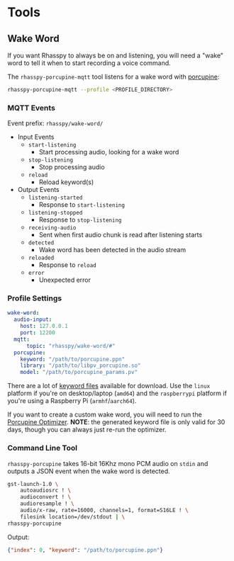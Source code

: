 # Tools

## Wake Word

If you want Rhasspy to always be on and listening, you will need a "wake" word to tell it when to start recording a voice command.

The `rhasspy-porcupine-mqtt` tool listens for a wake word with [porcupine](https://github.com/Picovoice/Porcupine):

```bash
rhasspy-porcupine-mqtt --profile <PROFILE_DIRECTORY>
```

### MQTT Events

Event prefix: `rhasspy/wake-word/`

* Input Events
    * `start-listening`
        * Start processing audio, looking for a wake word
    * `stop-listening`
        * Stop processing audio
    * `reload`
        * Reload keyword(s)
* Output Events
    * `listening-started`
        * Response to `start-listening`
    * `listening-stopped`
        * Response to `stop-listening`
    * `receiving-audio`
        * Sent when first audio chunk is read after listening starts
    * `detected`
        * Wake word has been detected in the audio stream
    * `reloaded`
        * Response to `reload`
    * `error`
        * Unexpected error

### Profile Settings

```yaml
wake-word:
  audio-input:
    host: 127.0.0.1
    port: 12200
  mqtt:
      topic: "rhasspy/wake-word/#"
  porcupine:
    keyword: "/path/to/porcupine.ppn"
    library: "/path/to/libpv_porcupine.so"
    model: "/path/to/porcupine_params.pv"
```

There are a lot of [keyword files](https://github.com/Picovoice/Porcupine/tree/master/resources/keyword_files) available for download. Use the `linux` platform if you're on desktop/laptop (`amd64`) and the `raspberrypi` platform if you're using a Raspberry Pi (`armhf`/`aarch64`).

If you want to create a custom wake word, you will need to run the [Porcupine Optimizer](https://github.com/Picovoice/Porcupine/tree/master/tools/optimizer). **NOTE**: the generated keyword file is only valid for 30 days, though you can always just re-run the optimizer.

### Command Line Tool

`rhasspy-porcupine` takes 16-bit 16Khz mono PCM audio on `stdin` and outputs a JSON event when the wake word is detected.

```bash
gst-launch-1.0 \
    autoaudiosrc ! \
    audioconvert ! \
    audioresample ! \
    audio/x-raw, rate=16000, channels=1, format=S16LE ! \
    filesink location=/dev/stdout | \
rhasspy-porcupine
```

Output:

```json
{"index": 0, "keyword": "/path/to/porcupine.ppn"}
```

